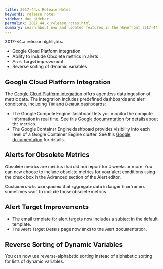 ```yaml
---
title: 2017-44.x Release Notes
keywords: release notes
sidebar: doc_sidebar
permalink: 2017_44.x_release_notes.html
summary: Learn about new and updated features in the Wavefront 2017-44.x release.
---
```


2017-44.x release highlights:
- Google Cloud Platform integration
- Ability to include Obsolete metrics in alerts
- Alert Target improvement
- Reverse sorting of dynamic variables

## Google Cloud Platform Integration

The [Google Cloud Platform integration](gcp.html) offers agentless data ingestion of metric data. The integration includes predefined dashboards and alert conditions, including Tile and Default dashboards:
* The Google Compute Engine dashboard lets you monitor the compute information in real time. See this [Google documentation](https://cloud.google.com/monitoring/api/metrics#gcp-compute) for details about the metrics.
* The Google Container Engine dashboard provides visibility into each level of a Google Container Engine cluster. See this [Google documentation](https://cloud.google.com/monitoring/api/metrics#gcp-container) for details.

## Alerts for Obsolete Metrics

Obsolete metrics are metrics that did not report for 4 weeks or more. You can now choose to include obsolete metrics for your alert conditions using the check box in the Advanced section of the Alert editor.

Customers who use queries that aggregate data in longer timeframes sometimes want to include those obsolete metrics.

## Alert Target Improvements

* The email template for alert targets now includes a subject in the default template.
* The Alert Target Details page now links to the Alert documentation.

## Reverse Sorting of Dynamic Variables

You can now use reverse-alphabetic sorting instead of alphabetic sorting for lists of dynamic variables.
